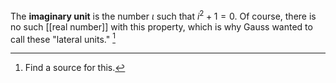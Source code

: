 The **imaginary unit** is the number $\iota$ such that $i^2 + 1 = 0$. Of course, there is no such [[real number]] with this property, which is why Gauss wanted to call these "lateral units." [^source]

[^source]: Find a source for this.